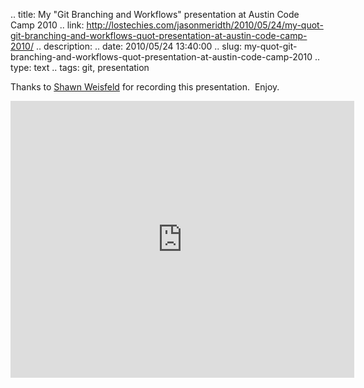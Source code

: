 .. title: My "Git Branching and Workflows" presentation at Austin Code Camp 2010
.. link: http://lostechies.com/jasonmeridth/2010/05/24/my-quot-git-branching-and-workflows-quot-presentation-at-austin-code-camp-2010/
.. description: 
.. date: 2010/05/24 13:40:00
.. slug: my-quot-git-branching-and-workflows-quot-presentation-at-austin-code-camp-2010
.. type: text
.. tags: git, presentation


Thanks to [Shawn Weisfeld](http://www.drowningintechnicaldebt.com/ShawnWeisfeld/Default.aspx) for recording this presentation.  Enjoy.

<iframe src="http://blip.tv/play/AYHgu3EC.html?p=1" width="550" height="443" frameborder="0" allowfullscreen></iframe><embed type="application/x-shockwave-flash" src="http://a.blip.tv/api.swf#AYHgu3EC" style="display:none"></embed>
